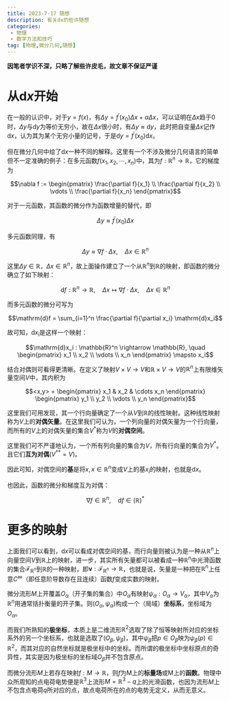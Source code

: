 ```yaml
---
title: 2023-7-17 随想
description: 有关dx的些许随想
categories:
 - 物理
 - 数学方法和技巧
tag: [物理,微分几何,随想]
---
```


**因笔者学识不深，只略了解些许皮毛，故文章不保证严谨**

# 从$\mathrm{d}x$开始

在一般的认识中，对于$y = f(x)$，有$\Delta y = f^{\prime} (x_0) \Delta x + \alpha \Delta x$，可以证明在$\Delta x$趋于$0$时，$\Delta y$与$\mathrm{d}y$为等价无穷小，故在$\Delta x$很小时，有$\Delta y \approx \mathrm{d}y$，此时把自变量$\Delta x$记作$\mathrm{d}x$，认为其为某个无穷小量的记号，于是$\mathrm{d}y = f^{\prime} (x_0) \mathrm{d}x$。

但在微分几何中给了$\mathrm{d}x$一种不同的解释。这里有一个不涉及微分几何语言的简单但不一定准确的例子：在多元函数$f(x_1,x_2,\cdots,x_n)$中，其为$f:\mathbb{R}^n \rightarrow \mathbb{R}$，它的梯度为

$$\nabla f := 
\begin{pmatrix}
    \frac{\partial f}{x_1} \\
    \frac{\partial f}{x_2} \\
    \vdots \\
    \frac{\partial f}{x_n}
\end{pmatrix}$$

对于一元函数，其函数的微分作为函数增量的替代，即

$$\Delta y \approx f^{\prime} (x_0) \Delta x$$

多元函数同理，有

$$\Delta y \approx \nabla f \cdot \Delta x, \quad \Delta x \in \mathbb{R}^n$$

这里$\Delta y \in \mathbb{R}$，$\Delta x \in \mathbb{R}^n$，故上面操作建立了一个从$\mathbb{R}^n$到$\mathbb{R}$的映射，即函数的微分确立了如下映射：

$$\mathrm{d}f : \mathbb{R}^n \rightarrow \mathbb{R}, \quad \Delta x \mapsto \nabla f \cdot \Delta x, \quad \Delta x \in \mathbb{R}^n$$

而多元函数的微分可写为

$$\mathrm{d}f = \sum_{i=1}^n \frac{\partial f}{\partial x_i} \mathrm{d}x_i$$

故可知，$\mathrm{d}x_i$是这样一个映射：

$$\mathrm{d}x_i : \mathbb{R}^n \rightarrow \mathbb{R}, \quad 
\begin{pmatrix}
    x_1 \\
    x_2 \\
    \vdots \\
    x_n
\end{pmatrix} \mapsto x_i$$

结合对偶则可看得更清晰。在定义了映射$V \times V \rightarrow V$和$\mathbb{R} \times V \rightarrow V$的$\mathbb{R}^n$上有限维矢量空间$V$中，其内积为

$$<x,y> = 
\begin{pmatrix}
    x_1 & x_2 & \cdots x_n
\end{pmatrix} 
\begin{pmatrix}
    y_1 \\
    y_2 \\
    \vdots \\
    y_n
\end{pmatrix}$$

这里我们可用发现，其一个行向量确定了一个从$V$到$\mathbb{R}$的线性映射。这种线性映射称为$V$上的**对偶矢量**。在这里我们可认为，一个列向量的对偶矢量为一个行向量，而所有的$V$上的对偶矢量的集合$V^{*}$称为$V$的**对偶空间**。

这里我们可不严谨地认为，一个所有列向量的集合为$V$，所有行向量的集合为$V^{*}$。且它们**互为对偶**($V^{**} = V$)。

因此可知，对偶空间的**基**是将$x, x \in \mathbb{R}^n$变成$V$上的基$x_i$的映射，也就是$\mathrm{d}x$。

也因此，函数的微分和梯度互为对偶：

$$\nabla f \in \mathbb{R}^n, \quad \mathrm{d}f \in (\mathbb{R})^{*}$$

# 更多的映射

上面我们可以看到，$\mathrm{d}x$可以看成对偶空间的基，而行向量则被认为是一种从$\mathbb{R}^n$上向量空间$V$到$\mathbb{R}$上的映射，进一步，其实所有矢量都可以被看成一种$\mathbb{R}^n$中光滑函数的集合$\mathscr{F}_{\mathbb{R}^n}$到$\mathbb{R}$的一种映射，即$\boldsymbol{v} : \mathscr{F}_{\mathbb{R}^n} \rightarrow \mathbb{R}$，也就是说，矢量是一种把在$\mathbb{R}^n$上任意$C^{\infty}$（即任意阶导数存在且连续）函数$f$变成实数的映射。

微分流形$M$上开覆盖${O_{\alpha}}$（开子集的集合）中$O_{\alpha}$有映射$\psi_{\alpha}:O_{\alpha} \rightarrow V_{\alpha}$，其中$V_{\alpha}$为$\mathbb{R}^n$用通常括扑衡量的开子集。则$(O_{\alpha},\psi_{\alpha})$构成一个（局域）**坐标系**，坐标域为$O_{\alpha}$。

而我们所熟知的**极坐标**，本质上是二维流形$\mathbb{R}^2$选取了除了恒等映射所对应的坐标系外的另一个坐标系，也就是选取了$(O_{\beta},\psi_{\beta})$，其中$\psi_{\beta}$把$p \in O_{\beta}$映为$\psi_{\beta}(p) \in \mathbb{R}^2$，而其对应的自然坐标就是极坐标中的坐标。而所谓的极坐标中坐标原点的奇异性，其实是因为极坐标的坐标域$O_{\beta}$并不包含原点。

而微分流形$M$上若存在映射$f:M \rightarrow \mathbb{R}$，则$f$为M上的**标量场**或M上的**函数**。物理中众所周知的点电荷电势便是$\mathbb{R}^3$上流形$M=\mathbb{R}^3 - {q}$上的光滑函数，也因为流形$M$上不包含点电荷$q$所对应的点，故点电荷所在的点的电势无定义，从而无意义。
